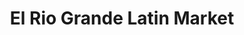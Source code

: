 ---
title: "El Rio Grande Latin Market"
url: /mesquite/el-rio-grande-latin-market/
shop: Supermarkt
---